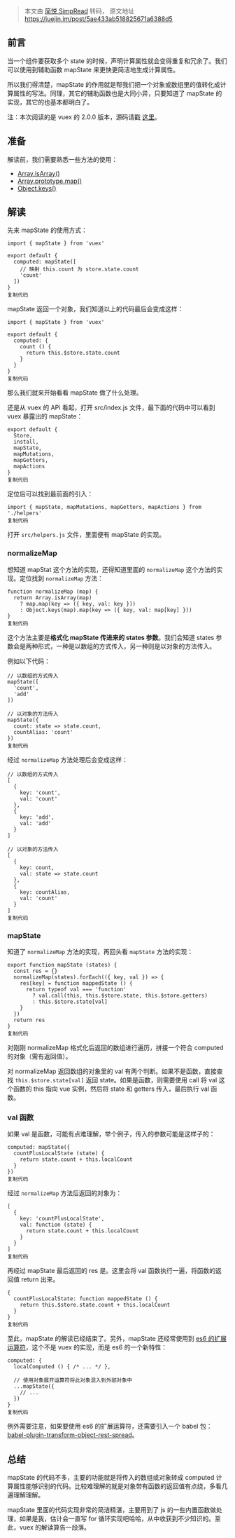 > 本文由 [简悦 SimpRead](http://ksria.com/simpread/) 转码， 原文地址 https://juejin.im/post/5ae433ab518825671a6388d5

前言
--

当一个组件要获取多个 state 的时候，声明计算属性就会变得重复和冗余了。我们可以使用到辅助函数 mapState 来更快更简洁地生成计算属性。

所以我们得清楚，mapState 的作用就是帮我们把一个对象或数组里的值转化成计算属性的写法。同理，其它的辅助函数也是大同小异，只要知道了 mapState 的实现，其它的也基本都明白了。

注：本次阅读的是 vuex 的 2.0.0 版本，源码请戳 [这里](https://github.com/vuejs/vuex/tree/v2.0.0)。

准备
--

解读前，我们需要熟悉一些方法的使用：

*   [Array.isArray()](https://developer.mozilla.org/en-US/docs/Web/JavaScript/Reference/Global_Objects/Array/isArray)
*   [Array.prototype.map()](https://developer.mozilla.org/zh-CN/docs/Web/JavaScript/Reference/Global_Objects/Array/map)
*   [Object.keys()](https://developer.mozilla.org/zh-CN/docs/Web/JavaScript/Reference/Global_Objects/Object/keys)

解读
--

先来 mapState 的使用方式：

```
import { mapState } from 'vuex'

export default {
  computed: mapState([
    // 映射 this.count 为 store.state.count
    'count'
  ])
}
复制代码

```

mapState 返回一个对象，我们知道以上的代码最后会变成这样：

```
import { mapState } from 'vuex'

export default {
  computed: {
    count () {
      return this.$store.state.count
    }
  }
}
复制代码

```

那么我们就来开始看看 mapState 做了什么处理。

还是从 vuex 的 APi 看起，打开 src/index.js 文件，最下面的代码中可以看到 vuex 暴露出的 mapState：

```
export default {
  Store,
  install,
  mapState,
  mapMutations,
  mapGetters,
  mapActions
}
复制代码

```

定位后可以找到最前面的引入：

```
import { mapState, mapMutations, mapGetters, mapActions } from './helpers'
复制代码

```

打开 `src/helpers.js` 文件，里面便有 mapState 的实现。

### normalizeMap

想知道 mapStat 这个方法的实现，还得知道里面的 `normalizeMap` 这个方法的实现。定位找到 `normalizeMap` 方法：

```
function normalizeMap (map) {
  return Array.isArray(map)
    ? map.map(key => ({ key, val: key }))
    : Object.keys(map).map(key => ({ key, val: map[key] }))
}
复制代码

```

这个方法主要是**格式化 mapState 传进来的 states 参数**。我们会知道 states 参数会是两种形式，一种是以数组的方式传入，另一种则是以对象的方法传入。

例如以下代码：

```
// 以数组的方式传入
mapState([
  'count',
  'add'
])

// 以对象的方法传入
mapState({
  count: state => state.count,
  countAlias: 'count'
})
复制代码

```

经过 `normalizeMap` 方法处理后会变成这样：

```
// 以数组的方式传入
[
  {
    key: 'count',
    val: 'count'
  },
  {
    key: 'add',
    val: 'add'
  }
]

// 以对象的方法传入
[
  {
    key: count,
    val: state => state.count
  },
  {
    key: countAlias,
    val: 'count'
  }
]
复制代码

```

### mapState

知道了 `normalizeMap` 方法的实现，再回头看 `mapState` 方法的实现：

```
export function mapState (states) {
  const res = {}
  normalizeMap(states).forEach(({ key, val }) => {
    res[key] = function mappedState () {
      return typeof val === 'function'
        ? val.call(this, this.$store.state, this.$store.getters)
        : this.$store.state[val]
    }
  })
  return res
}
复制代码

```

对刚刚 normalizeMap 格式化后返回的数组进行遍历，拼接一个符合 computed 的对象（需有返回值）。

对 normalizeMap 返回数组的对象里的 val 有两个判断。如果不是函数，直接查找 `this.$store.state[val]` 返回 state。如果是函数，则需要使用 call 将 val 这个函数的 this 指向 vue 实例，然后将 state 和 getters 传入，最后执行 val 函数。

### val 函数

如果 val 是函数，可能有点难理解，举个例子，传入的参数可能是这样子的：

```
computed: mapState({
  countPlusLocalState (state) {
    return state.count + this.localCount
  }
})
复制代码

```

经过 `normalizeMap` 方法后返回的对象为：

```
[
  {
    key: 'countPlusLocalState',
    val: function (state) {
      return state.count + this.localCount
    }
  }
]
复制代码

```

再经过 mapState 最后返回的 res 是。这里会将 val 函数执行一遍，将函数的返回值 return 出来。

```
{
  countPlusLocalState: function mappedState () {
    return this.$store.state.count + this.localCount
  }
}
复制代码

```

至此，mapState 的解读已经结束了。另外，mapState 还经常使用到 [es6 的扩展运算符](http://es6.ruanyifeng.com/#docs/object#%E5%AF%B9%E8%B1%A1%E7%9A%84%E6%89%A9%E5%B1%95%E8%BF%90%E7%AE%97%E7%AC%A6)，这个不是 vuex 的实现，而是 es6 的一个新特性：

```
computed: {
  localComputed () { /* ... */ },
  
  // 使用对象展开运算符将此对象混入到外部对象中
  ...mapState({
    // ...
  })
}
复制代码

```

例外需要注意，如果要使用 es6 的扩展运算符，还需要引入一个 babel 包：[babel-plugin-transform-object-rest-spread](https://babeljs.io/docs/plugins/transform-object-rest-spread/)。

总结
--

mapState 的代码不多，主要的功能就是将传入的数组或对象转成 computed 计算属性能够识别的代码。比较难理解的就是对象带有函数的返回值有点绕，多看几遍理解理解。

mapState 里面的代码实现非常的简洁精湛，主要用到了 js 的一些内置函数做处理，如果是我，估计会一直写 for 循环实现吧哈哈，从中收获到不少知识的。至此，vuex 的解读算告一段落。